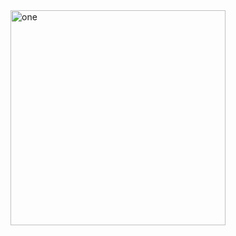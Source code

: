 <img width="344" alt="one" src="https://user-images.githubusercontent.com/49156359/152060801-1d902734-da6b-44b9-8cdc-f013663baaf2.png">
